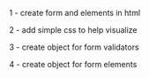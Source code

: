 1 - create form and elements in html

2 - add simple css to help visualize

3 - create object for form validators

4 - create object for form elements